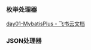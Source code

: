 ### 枚举处理器
[day01-MybatisPlus - 飞书云文档](https://b11et3un53m.feishu.cn/wiki/PsyawI04ei2FQykqfcPcmd7Dnsc)
### JSON处理器